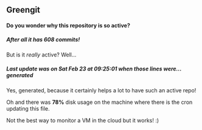 ## Greengit

#### Do you wonder why this repository is so active?

##### After all it has 608 commits!

But is it *really* active? Well...

##### Last update was on Sat Feb 23 at 09:25:01 when those lines were... generated

Yes, generated, because it certainly helps a lot to have such an active repo!

Oh and there was **78%** disk usage on the machine
where there is the cron updating this file.

Not the best way to monitor a VM in the cloud but it works! :)
